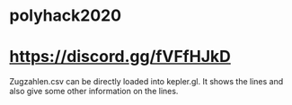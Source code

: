 # polyhack2020
# https://discord.gg/fVFfHJkD

Zugzahlen.csv can be directly loaded into kepler.gl.
It shows the lines and also give some other information on the lines.
